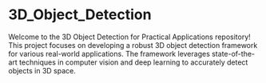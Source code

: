 # 3D_Object_Detection
Welcome to the 3D Object Detection for Practical Applications repository! This project focuses on developing a robust 3D object detection framework for various real-world applications. The framework leverages state-of-the-art techniques in computer vision and deep learning to accurately detect objects in 3D space.
